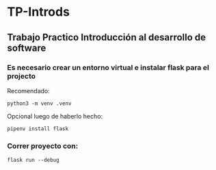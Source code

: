 # TP-Introds

## Trabajo Practico Introducción al desarrollo de software

### Es necesario crear un entorno virtual e instalar flask para el projecto 

Recomendado:
```
python3 -m venv .venv
```
Opcional luego de haberlo hecho:
```
pipenv install flask
```

### Correr proyecto con: 
```
flask run --debug
```